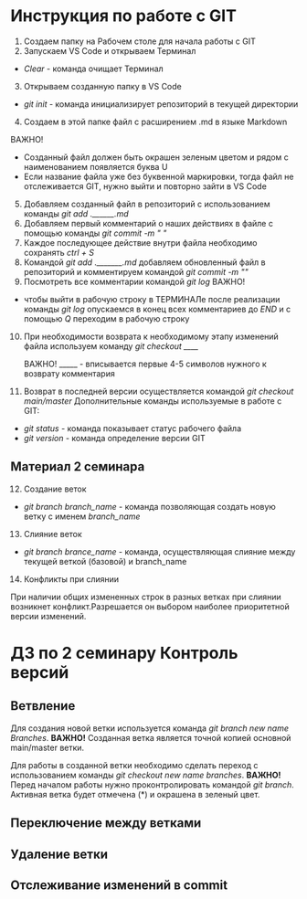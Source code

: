 # Инструкция по работе с GIT 

1. Создаем папку на Рабочем столе для начала работы с GIT
2. Запускаем VS Code и открываем Терминал 
* *Clear* - команда очищает Терминал
3. Открываем созданную папку в VS Code
* *git init* - команда инициализирует репозиторий в текущей директории
4. Создаем в этой папке файл с расширением .md в языке Markdown

ВАЖНО! 
* Созданный файл должен быть окрашен зеленым цветом и рядом с наименованием появляется буква U
* Если название файла уже без буквенной маркировки, тогда файл не отслеживается GIT, нужно выйти и повторно зайти в VS Code
5. Добавляем созданный файл в репозиторий с использованием команды *git add .\______.md*
6. Добавляем первый комментарий о наших действиях в файле с помощью команды *git commit -m " "*
7. Каждое последующее действие внутри файла необходимо сохранять *ctrl + S*
8. Командой *git add .\_______.md* добавляем обновленный файл в репозиторий и комментируем командой *git commit -m ""*
9. Посмотреть все комментарии командой *git log*
ВАЖНО! 
* чтобы выйти в рабочую строку в ТЕРМИНАЛе после реализации команды *git log* опускаемся в конец всех комментариев до *END* и с помощью *Q* переходим в рабочую строку
10. При необходимости возврата к необходимому этапу изменений файла используем команду *git checkout ____* 

     ВАЖНО! _____ - вписывается первые 4-5 символов нужного к возврату комментария
 11. Возврат в последней версии осуществляется командой *git checkout main/master*
 Дополнительные команды используемые в работе с GIT:
 * *git status* - команда показывает статус рабочего файла
 * *git version* - команда определение версии GIT
 
## Материал 2 семинара 

12. Создание веток
* *git branch branch_name* - команда позволяющая создать новую ветку с именем *branch_name*

13. Слияние веток

* *git branch brance_name* - команда, осуществляющая слияние между текущей веткой (базовой) и branch_name

14. Конфликты при слиянии

При наличии общих измененных строк в разных ветках при слиянии возникнет конфликт.Разрешается он выбором наиболее приоритетной версии изменений.

# ДЗ по 2 семинару Контроль версий
## Ветвление 

Для создания новой ветки используется команда *git branch _new name Branches_*. 
    **ВАЖНО!** Созданная ветка является точной копией основной main/master ветки.

Для работы в созданной ветки необходимо сделать переход с использованием команды *git checkout _new name branches_*.
    **ВАЖНО!** Перед началом работы нужно проконтролировать командой *git branch*. Активная ветка будет отмечена (*) и окрашена в зеленый цвет.

## Переключение между ветками

## Удаление ветки

## Отслеживание изменений в commit
